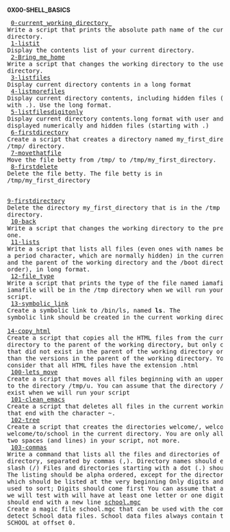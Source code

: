 **0X00-SHELL_BASICS** <br/> <pre>
[0-current_working_directory_](https://github.com/brianblue05/alx-system_engineering-devops/blob/master/0x00-shell_basics/0-current_working_directory)  Write a script that prints the absolute path name of the current working directory. <br/>
[1-listit](https://github.com/brianblue05/alx-system_engineering-devops/blob/master/0x00-shell_basics/1-listit)                   Display the contents list of your current directory.<br/>
[2-Bring_me_home](https://github.com/brianblue05/alx-system_engineering-devops/blob/master/0x00-shell_basics/2-bring_me_home)           Write a script that changes the working directory to the user’s home directory.<br/>
[3-listfiles](https://github.com/brianblue05/alx-system_engineering-devops/blob/master/0x00-shell_basics/3-listfiles)               Display current directory contents in a long format</br>
[4-listmorefiles](https://github.com/brianblue05/alx-system_engineering-devops/blob/master/0x00-shell_basics/4-listmorefiles)         Display current directory contents, including hidden files (starting with .). Use the long format.<br/>
[5-listfilesdigitonly](https://github.com/brianblue05/alx-system_engineering-devops/blob/master/0x00-shell_basics/5-listfilesdigitonly)   Display current directory contents.long format with user and group IDs displayed numerically and hidden files (starting with .)</br>
[6-firstdirectory](https://github.com/brianblue05/alx-system_engineering-devops/blob/master/0x00-shell_basics/6-firstdirectory)         Create a script that creates a directory named my_first_directory in the /tmp/ directory.<br/>
[7-movethatfile](https://github.com/brianblue05/alx-system_engineering-devops/blob/master/0x00-shell_basics/7-movethatfile)           Move the file betty from /tmp/ to /tmp/my_first_directory.<br/>
[8-firstdelete](https://github.com/brianblue05/alx-system_engineering-devops/blob/master/0x00-shell_basics/8-firstdelete)             Delete the file betty. The file betty is in /tmp/my_first_directory<br/>                                      
[9-firstdirectory](https://github.com/brianblue05/alx-system_engineering-devops/blob/master/0x00-shell_basics/9-firstdirdeletion)         Delete the directory my_first_directory that is in the /tmp directory.<br/>
[10-back](https://github.com/brianblue05/alx-system_engineering-devops/blob/master/0x00-shell_basics/10-back)                   Write a script that changes the working directory to the previous one.<br/>
[11-lists](https://github.com/brianblue05/alx-system_engineering-devops/blob/master/0x00-shell_basics/11-lists)                 Write a script that lists all files (even ones with names beginning with a period character, which are normally hidden) in the current directory and the parent of the working directory and the /boot directory (in this order), in long format.<br/>
[12-file_type](https://github.com/brianblue05/alx-system_engineering-devops/blob/master/0x00-shell_basics/12-file_type)           Write a script that prints the type of the file named iamafile. The file iamafile will be in the /tmp directory when we will run your script.<br/>
[13-symbolic_link](https://github.com/brianblue05/alx-system_engineering-devops/blob/master/0x00-shell_basics/13-symbolic_link)     Create a symbolic link to /bin/ls, named __ls__. The symbolic link should be created in the current working directory.<br/>
[14-copy_html](https://github.com/brianblue05/alx-system_engineering-devops/blob/master/0x00-shell_basics/14-copy_html)           Create a script that copies all the HTML files from the current working directory to the parent of the working directory, but only copy files that did not exist in the parent of the working directory or were newer than the versions in the parent of the working directory. You can consider that all HTML files have the extension .html<br/>
[100-lets_move](https://github.com/brianblue05/alx-system_engineering-devops/blob/master/0x00-shell_basics/100-lets_move)          Create a script that moves all files beginning with an uppercase letter to the directory /tmp/u. You can assume that the directory /tmp/u will exist when we will run your script<br/>
[101-clean_emacs](https://github.com/brianblue05/alx-system_engineering-devops/blob/master/0x00-shell_basics/101-clean_emacs)       Create a script that deletes all files in the current working directory that end with the character ~.<br/>
[102-tree](https://github.com/brianblue05/alx-system_engineering-devops/blob/master/0x00-shell_basics/102-tree)               Create a script that creates the directories welcome/, welcome/to/ and welcome/to/school in the current directory. You are only allowed to use two spaces (and lines) in your script, not more.<br/> 
[103-commas](https://github.com/brianblue05/alx-system_engineering-devops/blob/master/0x00-shell_basics/103-commas)             Write a command that lists all the files and directories of the current directory, separated by commas (,). Directory names should end with a slash (/)                                                    Files and directories starting with a dot (.) should be listed                                                                                                         The listing should be alpha ordered, except for the directories . and .. which should be listed at the very beginning                                                   Only digits and letters are used to sort; Digits should come first                                                                                                     You can assume that all the files we will test with will have at least one letter or one digit                                                                         The listing should end with a new line
[school.mgc](https://github.com/brianblue05/alx-system_engineering-devops/blob/master/0x00-shell_basics/school.mgc)             Create a magic file school.mgc that can be used with the command file to detect School data files. School data files always contain the string SCHOOL at offset 0.
